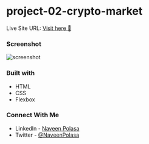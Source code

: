 # project-02-crypto-market


Live Site URL: [Visit here 🚀 ](https://crypto-market-p02.netlify.app/)

### Screenshot

![screenshot](https://user-images.githubusercontent.com/91241718/207110592-68691850-67a9-4a85-9493-91aaa7326ac5.png)


### Built with

- HTML
- CSS
- Flexbox

### Connect With Me

- LinkedIn - [Naveen Polasa](https://www.linkedin.com/in/naveen-polasa/)
- Twitter - [@NaveenPolasa](https://twitter.com/NaveenPolasa)

